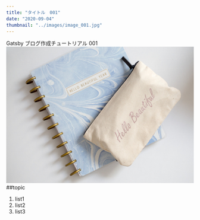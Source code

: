 ```yaml
---
title: "タイトル　001"
date: "2020-09-04"
thumbnail: "../images/image_001.jpg"
---
```


Gatsby ブログ作成チュートリアル 001
![Sample](../images/image_001.jpg)
##topic

1. list1
2. list2
3. list3
